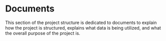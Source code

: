 # Documents 
This section of the project structure is dedicated to documents to explain how the project is structured, explains what data is being utilized, and what the overall purpose of the project is. 
